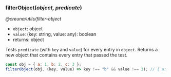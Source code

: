 ### filterObject(_object, predicate_)

_@creuna/utils/filter-object_

- `object`: object
- `value`: (key: string, value: any): boolean
- returns: object

Tests `predicate` (with `key` and `value`) for every entry in `object`. Returns a new object that contains every entry that passed the test.

```js
const obj = { a: 1, b: 2, c: 3 };
filterObject(obj, (key, value) => key !== "b" && value !== 3); // { a: 1 }
```
